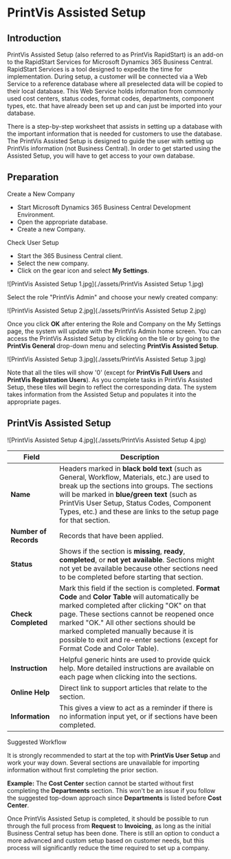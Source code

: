 # PrintVis Assisted Setup


## Introduction

PrintVis Assisted Setup (also referred to as PrintVis RapidStart) is an add-on to the RapidStart Services for Microsoft Dynamics 365 Business Central. RapidStart Services is a tool designed to expedite the time for implementation. During setup, a customer will be connected via a Web Service to a reference database where all preselected data will be copied to their local database. This Web Service holds information from commonly used cost centers, status codes, format codes, departments, component types, etc. that have already been set up and can just be imported into your database.

There is a step-by-step worksheet that assists in setting up a database with the important information that is needed for customers to use the database. The PrintVis Assisted Setup is designed to guide the user with setting up PrintVis information (not Business Central). In order to get started using the Assisted Setup, you will have to get access to your own database.

## Preparation

 Create a New Company

- Start Microsoft Dynamics 365 Business Central Development Environment.
- Open the appropriate database.
- Create a new Company.

 Check User Setup

- Start the 365 Business Central client.
- Select the new company.
- Click on the gear icon and select **My Settings**.

![PrintVis Assisted Setup 1.jpg](./assets/PrintVis Assisted Setup 1.jpg)

Select the role "PrintVis Admin" and choose your newly created company:

![PrintVis Assisted Setup 2.jpg](./assets/PrintVis Assisted Setup 2.jpg)

Once you click **OK** after entering the Role and Company on the My Settings page, the system will update with the PrintVis Admin home screen. You can access the PrintVis Assisted Setup by clicking on the tile or by going to the **PrintVis General** drop-down menu and selecting **PrintVis Assisted Setup**.

![PrintVis Assisted Setup 3.jpg](./assets/PrintVis Assisted Setup 3.jpg)

Note that all the tiles will show '0' (except for **PrintVis Full Users** and **PrintVis Registration Users**). As you complete tasks in PrintVis Assisted Setup, these tiles will begin to reflect the corresponding data. The system takes information from the Assisted Setup and populates it into the appropriate pages.

## PrintVis Assisted Setup

![PrintVis Assisted Setup 4.jpg](./assets/PrintVis Assisted Setup 4.jpg)

| Field              | Description                                                                                                                                                                                                                                                                                                                                                                           |
|--------------------|---------------------------------------------------------------------------------------------------------------------------------------------------------------------------------------------------------------------------------------------------------------------------------------------------------------------------------------------------------------------------------------|
| **Name**           | Headers marked in **black bold text** (such as General, Workflow, Materials, etc.) are used to break up the sections into groups. The sections will be marked in **blue/green text** (such as PrintVis User Setup, Status Codes, Component Types, etc.) and these are links to the setup page for that section.                                                                          |
| **Number of Records** | Records that have been applied.                                                                                                                                                                                                                                                                                                                                                       |
| **Status**         | Shows if the section is **missing**, **ready**, **completed**, or **not yet available**. Sections might not yet be available because other sections need to be completed before starting that section.                                                                                                                                                                               |
| **Check Completed** | Mark this field if the section is completed. **Format Code** and **Color Table** will automatically be marked completed after clicking "OK" on that page. These sections cannot be reopened once marked "OK." All other sections should be marked completed manually because it is possible to exit and re-enter sections (except for Format Code and Color Table).                      |
| **Instruction**    | Helpful generic hints are used to provide quick help. More detailed instructions are available on each page when clicking into the sections.                                                                                                                                                                                                                                            |
| **Online Help**    | Direct link to support articles that relate to the section.                                                                                                                                                                                                                                                                                                                            |
| **Information**    | This gives a view to act as a reminder if there is no information input yet, or if sections have been completed.                                                                                                                                                                                                                                                                       |

 Suggested Workflow

It is strongly recommended to start at the top with **PrintVis User Setup** and work your way down. Several sections are unavailable for importing information without first completing the prior section. 

**Example:** The **Cost Center** section cannot be started without first completing the **Departments** section. This won't be an issue if you follow the suggested top-down approach since **Departments** is listed before **Cost Center**.

Once PrintVis Assisted Setup is completed, it should be possible to run through the full process from **Request** to **Invoicing**, as long as the initial Business Central setup has been done. There is still an option to conduct a more advanced and custom setup based on customer needs, but this process will significantly reduce the time required to set up a company.

